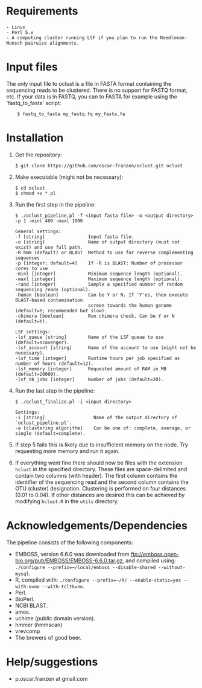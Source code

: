 # Requirements
	- Linux
	- Perl 5.x
	- A computing cluster running LSF if you plan to run the Needleman-Wunsch pairwise alignments.

# Input files
The only input file to oclust is a file in FASTA format containing the sequencing reads to be
clustered. There is no support for FASTQ format, etc. If your data is in FASTQ, you can to FASTA
for example using the 'fastq_to_fasta' script:

```
	$ fastq_to_fasta my_fastq.fq my_fasta.fa
```

# Installation
1. Get the repository:

   `$ git clone https://github.com/oscar-franzen/oclust.git oclust`

2. Make executable (might not be necessary):

   ```
   $ cd oclust
   $ chmod +x *.pl
   ```

3. Run the first step in the pipeline:

   ```
   $ ./oclust_pipeline.pl -f <input fasta file> -o <output directory> -p 1 -minl 400 -maxl 1000

   General settings:
   -f [string]                Input fasta file.
   -o [string]                Name of output directory (must not exist) and use full path.
   -R hmm (default) or BLAST  Method to use for reverse complementing sequences
   -p [integer; default=4]    If -R is BLAST: Number of processor cores to use
   -minl [integer]            Minimum sequence length (optional).
   -maxl [integer]            Maximum sequence length (optional).
   -rand [integer]            Sample a specified number of random sequencing reads (optional).
   -human [boolean]           Can be Y or N. If 'Y'es, then execute BLAST-based contamination
                              screen towards the human genome (default=Y; recommended but slow).
   -chimera [boolean]         Run chimera check. Can be Y or N (default=Y).

   LSF settings:
   -lsf_queue [string]        Name of the LSF queue to use (default=scavenger).
   -lsf_account [string]      Name of the account to use (might not be necessary).
   -lsf_time [integer]        Runtime hours per job specified as number of hours (default=12).
   -lsf_memory [integer]      Requested amount of RAM in MB (default=20000).
   -lsf_nb_jobs [integer]     Number of jobs (default=20).
   ```

4. Run the last step in the pipeline:

   ```
   $ ./oclust_finalize.pl -i <input directory>

   Settings:
   -i [string]                  Name of the output directory of `oclust_pipeline.pl'.
   -a [clustering algorithm]    Can be one of: complete, average, or single (default=complete).
   ```

5. If step 5 fails this is likely due to insufficient memory on the node. Try requesting more memory and run it again.

6. If everything went fine there should now be files with the extension `hclust` in the specified directory. These files are space-delimited and contain two columns (with header). The first column contains the identifier of the sequencing read and the second column contains the OTU (cluster) designation. Clustering is performed on four distances (0.01 to 0.04). If other distances are desired this can be achieved by modifying `hclust.R` in the `utils` directory.

# Acknowledgements/Dependencies
The pipeline consists of the following components:

* EMBOSS, version 6.6.0 was downloaded from ftp://emboss.open-bio.org/pub/EMBOSS/EMBOSS-6.6.0.tar.gz,
and compiled using: `./configure --prefix=~/local/emboss --disable-shared --without-mysql`.
* R, compiled with: `./configure --prefix=~/R/ --enable-static=yes --with-x=no --with-tcltk=no`.
* Perl.
* BioPerl.
* NCBI BLAST.
* amos.
* uchime (public domain version).
* hmmer (hmmscan)
* vrevcomp
* The brewers of good beer.

# Help/suggestions
* p.oscar.franzen at gmail.com
